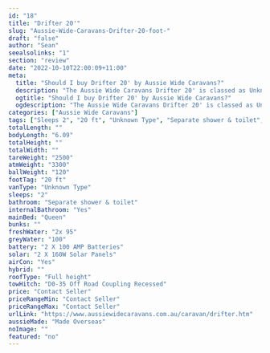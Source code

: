 ```yaml
---
id: "18"
title: "Drifter 20'"
slug: "Aussie-Wide-Caravans-Drifter-20-foot-"
draft: "false"
author: "Sean"
seealsolinks: "1"
section: "review"
date: "2022-10-10T22:00:09+11:00"
meta:
  title: "Should I buy Drifter 20' by Aussie Wide Caravans?"
  description: "The Aussie Wide Caravans Drifter 20' is classed as Unknown Type, and sleeps 2 people. It is Made Overseas and comes in at 20 ft. It generally has Separate shower & toilet."
  ogtitle: "Should I buy Drifter 20' by Aussie Wide Caravans?"
  ogdescription: "The Aussie Wide Caravans Drifter 20' is classed as Unknown Type, and sleeps 2 people. It is Made Overseas and comes in at 20 ft. It generally has Separate shower & toilet."
categories: ["Aussie Wide Caravans"]
tags: ["Sleeps 2", "20 ft", "Unknown Type", "Separate shower & toilet", "Full height", "Price Unknown"]
totalLength: ""
bodyLength: "6.09"
totalHeight: ""
totalWidth: ""
tareWeight: "2500"
atmWeight: "3300"
ballWeight: "120"
footTag: "20 ft"
vanType: "Unknown Type"
sleeps: "2"
bathroom: "Separate shower & toilet"
internalBathroom: "Yes"
mainBed: "Queen"
bunks: ""
freshWater: "2x 95"
greyWater: "100"
battery: "2 X 100 AMP Batteries"
solar: "2 X 160W Solar Panels"
airCon: "Yes"
hybrid: ""
roofType: "Full height"
towHitch: "D0-35 Off Road Coupling Recessed"
price: "Contact Seller"
priceRangeMin: "Contact Seller"
priceRangeMax: "Contact Seller"
urlLink: "https://www.aussiewidecaravans.com.au/caravan/drifter.htm"
aussieMade: "Made Overseas"
noImage: ""
featured: "no"
---
```

